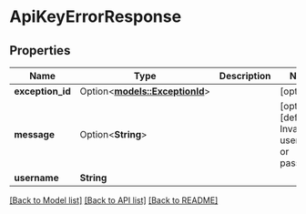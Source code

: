 # ApiKeyErrorResponse

## Properties

Name | Type | Description | Notes
------------ | ------------- | ------------- | -------------
**exception_id** | Option<[**models::ExceptionId**](Exception_Id.md)> |  | [optional]
**message** | Option<**String**> |  | [optional][default to Invalid username or password]
**username** | **String** |  | 

[[Back to Model list]](../README.md#documentation-for-models) [[Back to API list]](../README.md#documentation-for-api-endpoints) [[Back to README]](../README.md)


